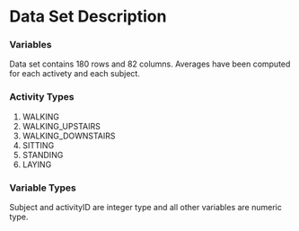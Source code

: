 # Data Set Description

### Variables

Data set contains 180 rows and 82 columns.  Averages have been computed for each activety and each subject.

### Activity Types

1. WALKING
2. WALKING_UPSTAIRS
3. WALKING_DOWNSTAIRS
4. SITTING
5. STANDING
6. LAYING

### Variable Types

Subject and activityID are integer type and all other variables are numeric type.




